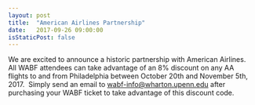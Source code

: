 ```yaml
---
layout: post
title:  "American Airlines Partnership"
date:   2017-09-26 09:00:00
isStaticPost: false
---
```


We are excited to announce a historic partnership with American Airlines. All WABF attendees can take advantage of an 8% discount on any AA flights to and from Philadelphia between October 20th and November 5th, 2017.  Simply send an email to [wabf-info@wharton.upenn.edu](mailto:wabf-info@wharton.upenn.edu) after purchasing your WABF ticket to take advantage of this discount code.
